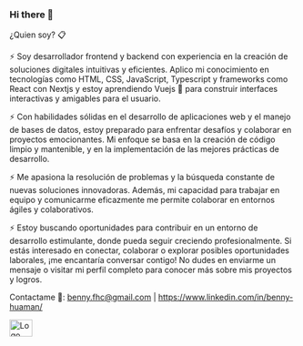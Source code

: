 ### Hi there 👋

¿Quien soy? 📋

⚡ Soy desarrollador frontend y backend con experiencia en la creación de soluciones digitales intuitivas y eficientes. Aplico mi conocimiento en tecnologías como HTML, CSS, JavaScript, Typescript  y frameworks como React con Nextjs y estoy aprendiendo Vuejs 🌱 para construir interfaces interactivas y amigables para el usuario.

⚡ Con habilidades sólidas en el desarrollo de aplicaciones web y el manejo de bases de datos, estoy preparado para enfrentar desafíos y colaborar en proyectos emocionantes. Mi enfoque se basa en la creación de código limpio y mantenible, y en la implementación de las mejores prácticas de desarrollo.

⚡ Me apasiona la resolución de problemas y la búsqueda constante de nuevas soluciones innovadoras. Además, mi capacidad para trabajar en equipo y comunicarme eficazmente me permite colaborar en entornos ágiles y colaborativos.

⚡ Estoy buscando oportunidades para contribuir en un entorno de desarrollo estimulante, donde pueda seguir creciendo profesionalmente. Si estás interesado en conectar, colaborar o explorar posibles oportunidades laborales, ¡me encantaría conversar contigo! No dudes en enviarme un mensaje o visitar mi perfil completo para conocer más sobre mis proyectos y logros.

Contactame 💬: benny.fhc@gmail.com | https://www.linkedin.com/in/benny-huaman/

<div><img align="center" src="[https://cdn.jsdelivr.net/npm/simple-icons@3.0.1/icons/codepen.svg](https://cdn.freebiesupply.com/logos/large/2x/react-1-logo-png-transparent.png)" alt="Logo React" height="30" width="40" /></div>
<!--
**BHuamanCallupe/BHuamanCallupe** is a ✨ _special_ ✨ repository because its `README.md` (this file) appears on your GitHub profile.

Here are some ideas to get you started:

- 🔭 I’m currently working on ...
- 🌱 I’m currently learning ...
- 👯 I’m looking to collaborate on ...
- 🤔 I’m looking for help with ...
- 💬 Ask me about ...
- 📫 How to reach me: ...
- 😄 Pronouns: ...
- ⚡ Fun fact: ...
-->
